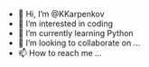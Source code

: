 - 👋 Hi, I’m @KKarpenkov
- 👀 I’m interested in coding 
- 🌱 I’m currently learning Python
- 💞️ I’m looking to collaborate on ...
- 📫 How to reach me ...

<!---
KKarpenkov/KKarpenkov is a ✨ special ✨ repository because its `README.md` (this file) appears on your GitHub profile.
You can click the Preview link to take a look at your changes.
--->
